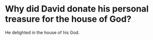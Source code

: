 # Why did David donate his personal treasure for the house of God?

He delighted in the house of his God.
